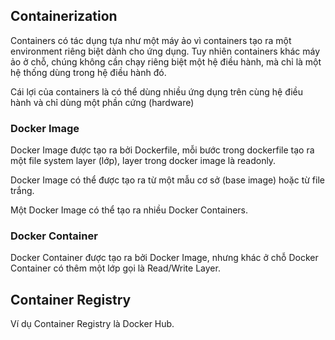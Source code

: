 
## Containerization
Containers có tác dụng tựa như một máy ảo vì containers tạo ra một environment riêng biệt dành cho ứng dụng. Tuy nhiên containers khác máy ảo ở chỗ, chúng không cần chạy riêng biệt một hệ điều hành, mà chỉ là một hệ thống dùng trong hệ điều hành đó.

Cái lợi của containers là có thể dùng nhiều ứng dụng trên cùng hệ điều hành và chỉ dùng một phần cứng (hardware)

### Docker Image
 Docker Image được tạo ra bởi Dockerfile, mỗi bước trong dockerfile tạo ra một file system layer (lớp), layer trong docker image là readonly. 
 
 Docker Image có thể được tạo ra từ một mẫu cơ sở (base image) hoặc từ file trắng. 

 Một Docker Image có thể tạo ra nhiều Docker Containers. 

### Docker Container
Docker Container được tạo ra bởi Docker Image, nhưng khác ở chỗ Docker Container có thêm một lớp gọi là Read/Write Layer.

## Container Registry
Ví dụ Container Registry là Docker Hub. 



